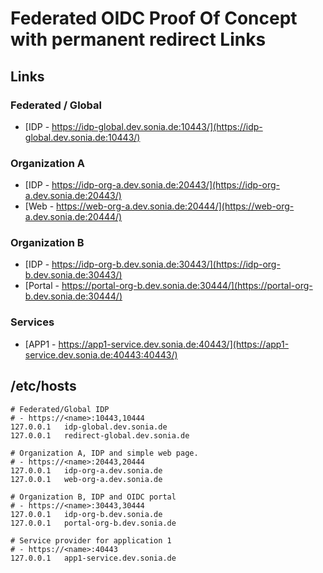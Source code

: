# Federated OIDC Proof Of Concept with permanent redirect Links

## Links

### Federated / Global
- [IDP - https://idp-global.dev.sonia.de:10443/](https://idp-global.dev.sonia.de:10443/)

### Organization A
- [IDP - https://idp-org-a.dev.sonia.de:20443/](https://idp-org-a.dev.sonia.de:20443/)
- [Web - https://web-org-a.dev.sonia.de:20444/](https://web-org-a.dev.sonia.de:20444/)

### Organization B
- [IDP - https://idp-org-b.dev.sonia.de:30443/](https://idp-org-b.dev.sonia.de:30443/)
- [Portal - https://portal-org-b.dev.sonia.de:30444/](https://portal-org-b.dev.sonia.de:30444/)

### Services
- [APP1 - https://app1-service.dev.sonia.de:40443/](https://app1-service.dev.sonia.de:40443:40443/)

## /etc/hosts
```text
# Federated/Global IDP
# - https://<name>:10443,10444
127.0.0.1   idp-global.dev.sonia.de
127.0.0.1   redirect-global.dev.sonia.de

# Organization A, IDP and simple web page.
# - https://<name>:20443,20444
127.0.0.1   idp-org-a.dev.sonia.de
127.0.0.1   web-org-a.dev.sonia.de

# Organization B, IDP and OIDC portal 
# - https://<name>:30443,30444
127.0.0.1   idp-org-b.dev.sonia.de
127.0.0.1   portal-org-b.dev.sonia.de

# Service provider for application 1
# - https://<name>:40443
127.0.0.1   app1-service.dev.sonia.de
```
